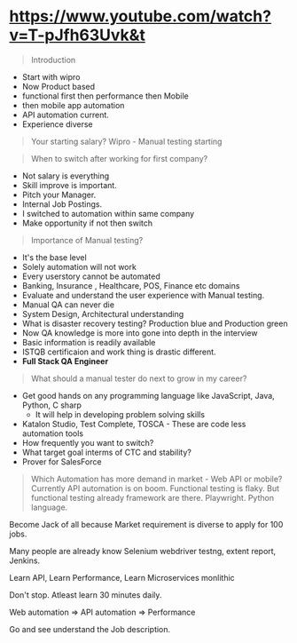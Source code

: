 # <https://www.youtube.com/watch?v=T-pJfh63Uvk&t>

> Introduction

* Start with wipro
* Now Product based
* functional first then performance then Mobile
* then mobile app automation
* API automation current.
* Experience diverse

> Your starting salary?
Wipro - Manual testing starting  

> When to switch after working for first company?

* Not salary is everything
* Skill improve is important.
* Pitch your Manager.
* Internal Job Postings.
* I switched to automation within same company
* Make opportunity if not then switch

> Importance of Manual testing?

* It's the base level
* Solely automation will not work
* Every userstory cannot be automated
* Banking, Insurance , Healthcare, POS, Finance etc domains
* Evaluate and understand the user experience with Manual testing.
* Manual QA can never die
* System Design, Architectural understanding
* What is disaster recovery testing?
Production blue and Production green
* Now QA knowledge is more into gone into depth in the interview
* Basic information is readily available
* ISTQB certificaion and work thing is drastic different.
* **Full Stack QA Engineer**

> What should a manual tester do next to grow in my career?

* Get good hands on any programming language
like JavaScript, Java, Python, C sharp
  * It will help in developing problem solving skills
* Katalon Studio, Test Complete, TOSCA - These are code less automation tools
* How frequently you want to switch?
* What target goal interms of CTC and stability?
* Prover for SalesForce

> Which Automation has more demand in market - Web API or mobile?
Currently API automation is on boom.
Functional testing is flaky.
But functional testing already framework are there.
Playwright.
Python language.

Become Jack of all because Market requirement is diverse to apply for 100 jobs.

Many people are already know Selenium webdriver testng, extent report, Jenkins.

Learn API, Learn Performance, Learn Microservices monlithic

Don't stop.
Atleast learn 30 minutes daily.

Web automation => API automation => Performance 

Go and see understand the Job description.